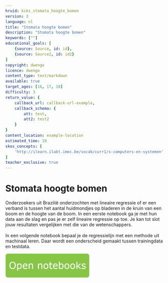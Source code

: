 ```yaml
---
hruid: kiks_stomata_hoogte_bomen
version: 3
language: nl
title: "Stomata hoogte bomen"
description: "Stomata hoogte bomen"
keywords: [""]
educational_goals: [
    {source: Source, id: id}, 
    {source: Source2, id: id2}
]
copyright: dwengo
licence: dwengo
content_type: text/markdown
available: true
target_ages: [16, 17, 18]
difficulty: 3
return_value: {
    callback_url: callback-url-example,
    callback_schema: {
        att: test,
        att2: test2
    }
}
content_location: example-location
estimated_time: 10
skos_concepts: [
    'http://ilearn.ilabt.imec.be/vocab/curr1/s-computers-en-systemen'
]
teacher_exclusive: true
---
```


# Stomata hoogte bomen
Onderzoekers uit Brazilië onderzochten met lineaire regressie of er een verband is tussen het aantal huidmondjes op bladeren in de kruin van een boom en de hoogte van de boom. In een eerste notebook ga je met hun data aan de slag en pas je er zelf lineaire regressie op toe. Je kan tot slot jouw resultaten vergelijken met die van de wetenschappers.<br><br>
In een volgende notebook bepaal je de regressielijn met een methode uit machinaal leren. Daar wordt een onderscheid gemaakt tussen trainingdata en testdata.

[![](embed/Knop.png "Knop")](https://kiks.ilabt.imec.be/jupyterhub/?id=1920 "Stomata hoogte bomen")
